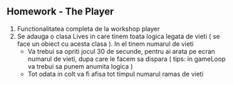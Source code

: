 ## Homework - The Player

1. Functionalitatea completa de la workshop player
2. Se adauga o clasa Lives in care tinem toata logica legata de vieti ( se face un obiect cu acesta clasa ). In el tinem numarul de vieti
   - Va trebui sa opriti jocul 30 de secunde, pentru ai arata pe ecran numarul de vieti, dupa care le facem sa dispara ( tips: in gameLoop va trebui sa punem anumita logica )
   - Tot odata in colt va fi afisa tot timpul numarul ramas de vieti
